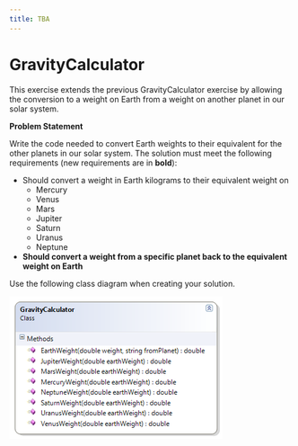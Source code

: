 ```yaml
---
title: TBA
---
```

# GravityCalculator

This exercise extends the previous GravityCalculator exercise by allowing the conversion to a weight on Earth from a weight on another planet in our solar system.

**Problem Statement**

Write the code needed to convert Earth weights to their equivalent for the other planets in our solar system. The solution must meet the following requirements (new requirements are in **bold**):

* Should convert a weight in Earth kilograms to their equivalent weight on
  * Mercury
  * Venus
  * Mars
  * Jupiter
  * Saturn
  * Uranus
  * Neptune
* **Should convert a weight from a specific planet back to the equivalent weight on Earth**

Use the following class diagram when creating your solution.

![](F-GravityCalculator.png)
